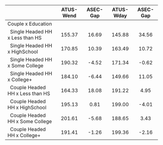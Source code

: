 
|                      |    ATUS-Wend |     ASEC-Gap |    ATUS-Wday |     ASEC-Gap |
| -------------------- | :----------: | :----------: | :----------: | :----------: |
| Couple x Education   |              |              |              |              |
| &nbsp;&nbsp;Single Headed HH x Less than HS |       155.37 |        16.69 |       145.88 |        34.56 |
| &nbsp;&nbsp;Single Headed HH x HighSchool |       170.85 |        10.39 |       163.49 |        10.72 |
| &nbsp;&nbsp;Single Headed HH x Some College |       190.32 |        -4.52 |       171.34 |        -0.62 |
| &nbsp;&nbsp;Single Headed HH x College+ |       184.10 |        -6.44 |       149.66 |        11.05 |
| &nbsp;&nbsp;Couple Headed HH x Less than HS |       164.33 |        18.08 |       191.22 |         4.95 |
| &nbsp;&nbsp;Couple Headed HH x HighSchool |       195.13 |         0.81 |       199.00 |        -4.01 |
| &nbsp;&nbsp;Couple Headed HH x Some College |       201.61 |        -5.68 |       188.65 |         3.43 |
| &nbsp;&nbsp;Couple Headed HH x College+ |       191.41 |        -1.26 |       199.36 |        -2.16 |

